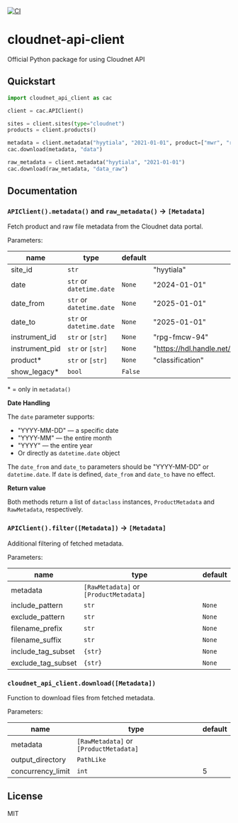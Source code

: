 [![CI](https://github.com/actris-cloudnet/cloudnet-api-client/actions/workflows/test.yml/badge.svg)](https://github.com/actris-cloudnet/cloudnet-api-client/actions/workflows/test.yml)

# cloudnet-api-client

Official Python package for using Cloudnet API

## Quickstart

```python
import cloudnet_api_client as cac

client = cac.APIClient()

sites = client.sites(type="cloudnet")
products = client.products()

metadata = client.metadata("hyytiala", "2021-01-01", product=["mwr", "radar"])
cac.download(metadata, "data")

raw_metadata = client.metadata("hyytiala", "2021-01-01")
cac.download(raw_metadata, "data_raw")
```

## Documentation

### `APIClient().metadata()` and `raw_metadata()` &rarr; `[Metadata]`

Fetch product and raw file metadata from the Cloudnet data portal.

Parameters:

| name           | type                     | default | example                                              |
| -------------- | ------------------------ | ------- | ---------------------------------------------------- |
| site_id        | `str`                    |         | "hyytiala"                                           |
| date           | `str` or `datetime.date` | `None`  | "2024-01-01"                                         |
| date_from      | `str` or `datetime.date` | `None`  | "2025-01-01"                                         |
| date_to        | `str` or `datetime.date` | `None`  | "2025-01-01"                                         |
| instrument_id  | `str` or `[str]`         | `None`  | "rpg-fmcw-94"                                        |
| instrument_pid | `str` or `[str]`         | `None`  | "https://hdl.handle.net/21.12132/3.191564170f8a4686" |
| product\*      | `str` or `[str]`         | `None`  | "classification"                                     |
| show_legacy\*  | `bool`                   | `False` |                                                      |

\* = only in `metadata()`

**Date Handling**

The `date` parameter supports:

- "YYYY-MM-DD" — a specific date
- "YYYY-MM" — the entire month
- "YYYY" — the entire year
- Or directly as `datetime.date` object

The `date_from` and `date_to` parameters should be "YYYY-MM-DD" or `datetime.date`. If `date` is defined, `date_from` and `date_to` have no effect.

**Return value**

Both methods return a list of `dataclass` instances, `ProductMetadata` and `RawMetadata`, respectively.

### `APIClient().filter([Metadata])` &rarr; `[Metadata]`

Additional filtering of fetched metadata.

Parameters:

| name               | type                                   | default |
| ------------------ | -------------------------------------- | ------- |
| metadata           | `[RawMetadata]` or `[ProductMetadata]` |         |
| include_pattern    | `str`                                  | `None`  |
| exclude_pattern    | `str`                                  | `None`  |
| filename_prefix    | `str`                                  | `None`  |
| filename_suffix    | `str`                                  | `None`  |
| include_tag_subset | `{str}`                                | `None`  |
| exclude_tag_subset | `{str}`                                | `None`  |

### `cloudnet_api_client.download([Metadata])`

Function to download files from fetched metadata.

Parameters:

| name              | type                                   | default |
| ----------------- | -------------------------------------- | ------- |
| metadata          | `[RawMetadata]` or `[ProductMetadata]` |         |
| output_directory  | `PathLike`                             |         |
| concurrency_limit | `int`                                  | 5       |

## License

MIT
